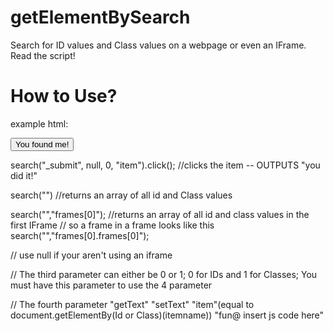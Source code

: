 # getElementBySearch
Search for ID values and Class values on a webpage or even an IFrame. Read the script!


# How to Use?

example html:
  <div>
    <button onclick="console.log('you did it!')" class="_434324234_btn"  id="_242424234243_submit">You found me!</button>
  </div>
  
 search("_submit", null, 0, "item").click(); //clicks the item -- OUTPUTS "you did it!"
 
 search("") //returns an array of all id and Class values
 
 search("","frames[0]"); //returns an array  of all id and class values in the first IFrame 
 // so a frame in a frame looks like this 
 search("","frames[0].frames[0]");
 
 // use null if your aren't using an iframe
 
 // The third parameter can either be 0 or 1; 0 for IDs and 1 for Classes; You must have this parameter to use the 4 parameter
 
 // The fourth parameter "getText" "setText" "item"(equal to document.getElementBy(Id or Class)(itemname)) "fun@ insert js code here"
